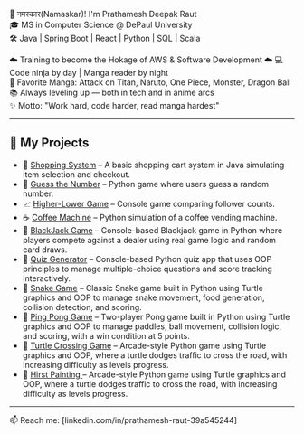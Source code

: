 👋 नमस्कार(Namaskar)! I'm Prathamesh Deepak Raut  
🎓 MS in Computer Science @ DePaul University  
🛠️ Java | Spring Boot | React | Python | SQL | Scala
 
☁️ Training to become the Hokage of AWS & Software Development ☁️
💻 Code ninja by day | Manga reader by night  
🎴 Favorite Manga: Attack on Titan, Naruto, One Piece, Monster, Dragon Ball  
📚 Always leveling up — both in tech and in anime arcs  
✨ Motto: "Work hard, code harder, read manga hardest"

---

## 🚀 My Projects

- 🛒 [Shopping System](https://github.com/rautpdr/Shopping-System) – A basic shopping cart system in Java simulating item selection and checkout.
- 🔢 [Guess the Number](https://github.com/rautpdr/Guess-the-number) – Python game where users guess a random number.
- 📈 [Higher-Lower Game](https://github.com/rautpdr/Higher-Lower-game) – Console game comparing follower counts.
- ☕ [Coffee Machine](https://github.com/rautpdr/Coffee_machine) – Python simulation of a coffee vending machine.
- 🎰 [BlackJack Game](https://github.com/rautpdr/BlackJack-Game) – Console-based Blackjack game in Python where players compete against a dealer using real game logic and random card draws.
- 🧠 [Quiz Generator](https://github.com/rautpdr/Quiz_Generator) – Console-based Python quiz app that uses OOP principles to manage multiple-choice questions and score tracking interactively.
- 🐍 [Snake Game](https://github.com/rautpdr/Snake_Game) – Classic Snake game built in Python using Turtle graphics and OOP to manage snake movement, food generation, collision detection, and scoring.
- 🏓 [Ping Pong Game](https://github.com/rautpdr/Ping-Pong-Game) – Two-player Pong game built in Python using Turtle graphics and OOP to manage paddles, ball movement, collision logic, and scoring, with a win condition at 5 points.
- 🐢 [Turtle Crossing Game](https://github.com/rautpdr/Turtle_crossing_game) –  Arcade-style Python game using Turtle graphics and OOP, where a turtle dodges traffic to cross the road, with increasing difficulty as levels progress.
- 🎨 [Hirst Painting ](https://github.com/rautpdr/Hirst_Painting) –  Arcade-style Python game using Turtle graphics and OOP, where a turtle dodges traffic to cross the road, with increasing difficulty as levels progress.


---

📫 Reach me: [linkedin.com/in/prathamesh-raut-39a545244]
